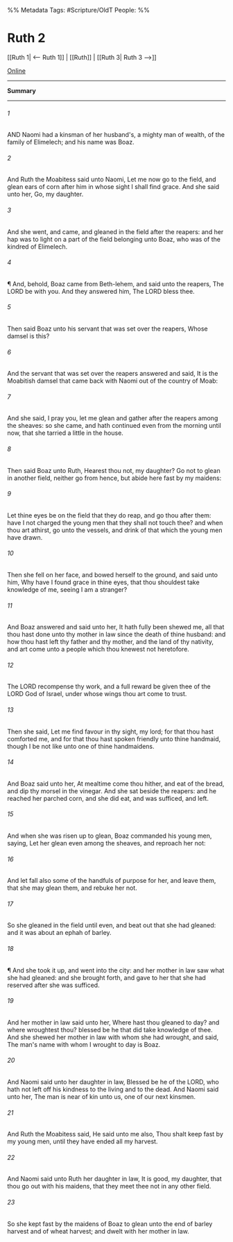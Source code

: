 

%% Metadata
Tags: #Scripture/OldT
People: 
%%
# Ruth 2
[[Ruth 1| <-- Ruth 1]] | [[Ruth]] | [[Ruth 3| Ruth 3 -->]]

[Online](https://churchofjesuschrist.org/study/scriptures/ot/ruth/2?lang=eng)

---
__Summary__



---

###### 1
AND Naomi had a kinsman of her husband's, a mighty man of wealth, of the family of Elimelech; and his name was Boaz.
###### 2
And Ruth the Moabitess said unto Naomi, Let me now go to the field, and glean ears of corn after him in whose sight I shall find grace.  And she said unto her, Go, my daughter.
###### 3
And she went, and came, and gleaned in the field after the reapers: and her hap was to light on a part of the field belonging unto Boaz, who was of the kindred of Elimelech.
###### 4
¶ And, behold, Boaz came from Beth-lehem, and said unto the reapers, The LORD be with you.  And they answered him, The LORD bless thee.
###### 5
Then said Boaz unto his servant that was set over the reapers, Whose damsel is this?
###### 6
And the servant that was set over the reapers answered and said, It is the Moabitish damsel that came back with Naomi out of the country of Moab:
###### 7
And she said, I pray you, let me glean and gather after the reapers among the sheaves: so she came, and hath continued even from the morning until now, that she tarried a little in the house.
###### 8
Then said Boaz unto Ruth, Hearest thou not, my daughter?  Go not to glean in another field, neither go from hence, but abide here fast by my maidens:
###### 9
Let thine eyes be on the field that they do reap, and go thou after them: have I not charged the young men that they shall not touch thee?  and when thou art athirst, go unto the vessels, and drink of that which the young men have drawn.
###### 10
Then she fell on her face, and bowed herself to the ground, and said unto him, Why have I found grace in thine eyes, that thou shouldest take knowledge of me, seeing I am a stranger?
###### 11
And Boaz answered and said unto her, It hath fully been shewed me, all that thou hast done unto thy mother in law since the death of thine husband: and how thou hast left thy father and thy mother, and the land of thy nativity, and art come unto a people which thou knewest not heretofore.
###### 12
The LORD recompense thy work, and a full reward be given thee of the LORD God of Israel, under whose wings thou art come to trust.
###### 13
Then she said, Let me find favour in thy sight, my lord; for that thou hast comforted me, and for that thou hast spoken friendly unto thine handmaid, though I be not like unto one of thine handmaidens.
###### 14
And Boaz said unto her, At mealtime come thou hither, and eat of the bread, and dip thy morsel in the vinegar.  And she sat beside the reapers: and he reached her parched corn, and she did eat, and was sufficed, and left.
###### 15
And when she was risen up to glean, Boaz commanded his young men, saying, Let her glean even among the sheaves, and reproach her not:
###### 16
And let fall also some of the handfuls of purpose for her, and leave them, that she may glean them, and rebuke her not.
###### 17
So she gleaned in the field until even, and beat out that she had gleaned: and it was about an ephah of barley.
###### 18
¶ And she took it up, and went into the city: and her mother in law saw what she had gleaned: and she brought forth, and gave to her that she had reserved after she was sufficed.
###### 19
And her mother in law said unto her, Where hast thou gleaned to day?  and where wroughtest thou?  blessed be he that did take knowledge of thee.  And she shewed her mother in law with whom she had wrought, and said, The man's name with whom I wrought to day is Boaz.
###### 20
And Naomi said unto her daughter in law, Blessed be he of the LORD, who hath not left off his kindness to the living and to the dead.  And Naomi said unto her, The man is near of kin unto us, one of our next kinsmen.
###### 21
And Ruth the Moabitess said, He said unto me also, Thou shalt keep fast by my young men, until they have ended all my harvest.
###### 22
And Naomi said unto Ruth her daughter in law, It is good, my daughter, that thou go out with his maidens, that they meet thee not in any other field.
###### 23
So she kept fast by the maidens of Boaz to glean unto the end of barley harvest and of wheat harvest; and dwelt with her mother in law.



